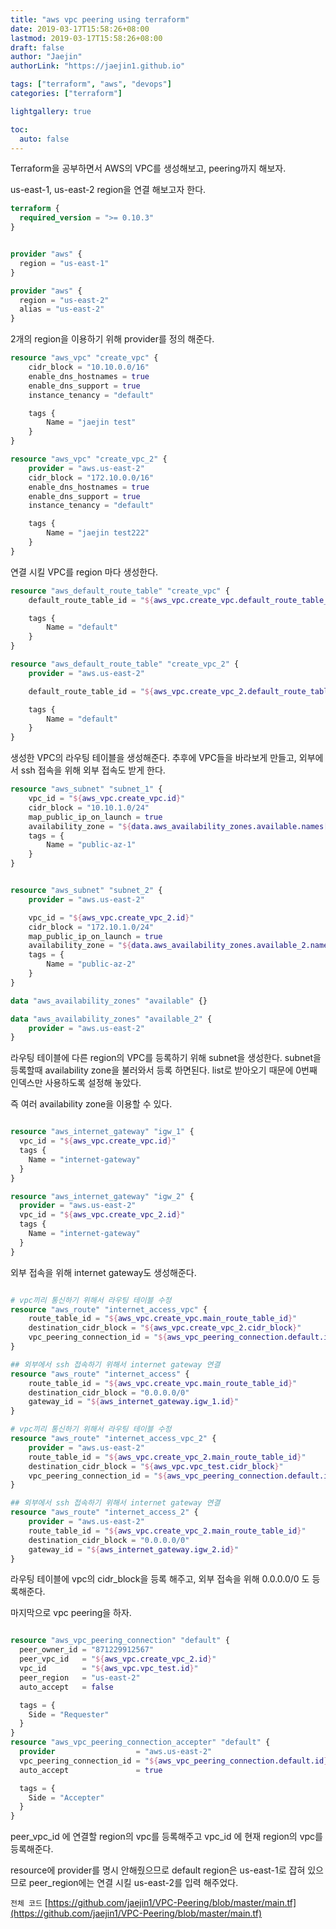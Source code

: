 ```yaml
---
title: "aws vpc peering using terraform"
date: 2019-03-17T15:58:26+08:00
lastmod: 2019-03-17T15:58:26+08:00
draft: false
author: "Jaejin"
authorLink: "https://jaejin1.github.io"

tags: ["terraform", "aws", "devops"]
categories: ["terraform"]

lightgallery: true

toc:
  auto: false
---
```


Terraform을 공부하면서 AWS의 VPC를 생성해보고, peering까지 해보자.

<!--more-->

us-east-1, us-east-2 region을 연결 해보고자 한다.

~~~terraform
terraform {
  required_version = ">= 0.10.3"
}


provider "aws" {
  region = "us-east-1"
}

provider "aws" {
  region = "us-east-2"
  alias = "us-east-2"
}
~~~

2개의 region을 이용하기 위해 provider를 정의 해준다.

~~~terraform
resource "aws_vpc" "create_vpc" {
    cidr_block = "10.10.0.0/16"
    enable_dns_hostnames = true
    enable_dns_support = true
    instance_tenancy = "default"

    tags {
        Name = "jaejin test"
    }
}

resource "aws_vpc" "create_vpc_2" {
    provider = "aws.us-east-2"
    cidr_block = "172.10.0.0/16"
    enable_dns_hostnames = true
    enable_dns_support = true
    instance_tenancy = "default"

    tags {
        Name = "jaejin test222"
    }
}
~~~

연결 시킬 VPC를 region 마다 생성한다.

~~~terraform
resource "aws_default_route_table" "create_vpc" {
    default_route_table_id = "${aws_vpc.create_vpc.default_route_table_id}"

    tags {
        Name = "default"
    }
}

resource "aws_default_route_table" "create_vpc_2" {
    provider = "aws.us-east-2"

    default_route_table_id = "${aws_vpc.create_vpc_2.default_route_table_id}"

    tags {
        Name = "default"
    }
}
~~~

생성한 VPC의 라우팅 테이블을 생성해준다.
추후에 VPC들을 바라보게 만들고, 외부에서 ssh 접속을 위해 외부 접속도 받게 한다.

~~~terraform
resource "aws_subnet" "subnet_1" {
    vpc_id = "${aws_vpc.create_vpc.id}"
    cidr_block = "10.10.1.0/24"
    map_public_ip_on_launch = true
    availability_zone = "${data.aws_availability_zones.available.names[0]}"
    tags = {
        Name = "public-az-1"
    }
}


resource "aws_subnet" "subnet_2" {
    provider = "aws.us-east-2"

    vpc_id = "${aws_vpc.create_vpc_2.id}"
    cidr_block = "172.10.1.0/24"
    map_public_ip_on_launch = true
    availability_zone = "${data.aws_availability_zones.available_2.names[0]}"
    tags = {
        Name = "public-az-2"
    }
}

data "aws_availability_zones" "available" {}

data "aws_availability_zones" "available_2" {
    provider = "aws.us-east-2"
}

~~~


라우팅 테이블에 다른 region의 VPC를 등록하기 위해 subnet을 생성한다. 
subnet을 등록할때 availability zone을 불러와서 등록 하면된다. list로 받아오기 때문에 0번째 인덱스만 사용하도록 설정해 놓았다.

즉 여러 availability zone을 이용할 수 있다.

~~~terraform

resource "aws_internet_gateway" "igw_1" {
  vpc_id = "${aws_vpc.create_vpc.id}"
  tags {
    Name = "internet-gateway"
  }
}

resource "aws_internet_gateway" "igw_2" {
  provider = "aws.us-east-2"
  vpc_id = "${aws_vpc.create_vpc_2.id}"
  tags {
    Name = "internet-gateway"
  }
}

~~~

외부 접속을 위해 internet gateway도 생성해준다.

~~~terraform

# vpc끼리 통신하기 위해서 라우팅 테이블 수정
resource "aws_route" "internet_access_vpc" {
    route_table_id = "${aws_vpc.create_vpc.main_route_table_id}"
    destination_cidr_block = "${aws_vpc.create_vpc_2.cidr_block}"
    vpc_peering_connection_id = "${aws_vpc_peering_connection.default.id}"
}

## 외부에서 ssh 접속하기 위해서 internet gateway 연결
resource "aws_route" "internet_access" {
    route_table_id = "${aws_vpc.create_vpc.main_route_table_id}"
    destination_cidr_block = "0.0.0.0/0"
    gateway_id = "${aws_internet_gateway.igw_1.id}"
}

# vpc끼리 통신하기 위해서 라우팅 테이블 수정
resource "aws_route" "internet_access_vpc_2" {
    provider = "aws.us-east-2"
    route_table_id = "${aws_vpc.create_vpc_2.main_route_table_id}"
    destination_cidr_block = "${aws_vpc.vpc_test.cidr_block}"
    vpc_peering_connection_id = "${aws_vpc_peering_connection.default.id}"
}

## 외부에서 ssh 접속하기 위해서 internet gateway 연결
resource "aws_route" "internet_access_2" {
    provider = "aws.us-east-2"
    route_table_id = "${aws_vpc.create_vpc_2.main_route_table_id}"
    destination_cidr_block = "0.0.0.0/0"
    gateway_id = "${aws_internet_gateway.igw_2.id}"
}

~~~

라우팅 테이블에 vpc의 cidr_block을 등록 해주고, 외부 접속을 위해 0.0.0.0/0 도 등록해준다.

마지막으로 vpc peering을 하자.

~~~terraform

resource "aws_vpc_peering_connection" "default" {
  peer_owner_id = "871229912567"
  peer_vpc_id   = "${aws_vpc.create_vpc_2.id}"
  vpc_id        = "${aws_vpc.vpc_test.id}"
  peer_region   = "us-east-2"
  auto_accept   = false

  tags = {
    Side = "Requester"
  }
}
resource "aws_vpc_peering_connection_accepter" "default" {
  provider                  = "aws.us-east-2"
  vpc_peering_connection_id = "${aws_vpc_peering_connection.default.id}"
  auto_accept               = true

  tags = {
    Side = "Accepter"
  }
}

~~~

peer_vpc_id 에 연결할 region의 vpc를 등록해주고 vpc_id 에 현재 region의 vpc를 등록해준다. 

resource에 provider를 명시 안해줬으므로 default region은 us-east-1로 잡혀 있으므로 peer_region에는 연결 시킬 us-east-2를 입력 해주었다.

`전체 코드`
 [https://github.com/jaejin1/VPC-Peering/blob/master/main.tf](https://github.com/jaejin1/VPC-Peering/blob/master/main.tf) 

